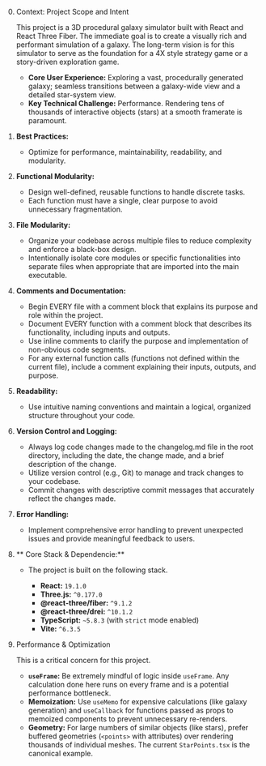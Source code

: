 0. Context: Project Scope and Intent

   This project is a 3D procedural galaxy simulator built with React and React Three Fiber. The immediate goal is to create a visually rich and performant simulation of a galaxy. The long-term vision is for this simulator to serve as the foundation for a 4X style strategy game or a story-driven exploration game.

   -   **Core User Experience:** Exploring a vast, procedurally generated galaxy; seamless transitions between a galaxy-wide view and a detailed star-system view.
   -   **Key Technical Challenge:** Performance. Rendering tens of thousands of interactive objects (stars) at a smooth framerate is paramount.

1. **Best Practices:**  
   - Optimize for performance, maintainability, readability, and modularity.

2. **Functional Modularity:**  
   - Design well-defined, reusable functions to handle discrete tasks.  
   - Each function must have a single, clear purpose to avoid unnecessary fragmentation.

3. **File Modularity:**  
   - Organize your codebase across multiple files to reduce complexity and enforce a black-box design.  
   - Intentionally isolate core modules or specific functionalities into separate files when appropriate that are imported into the main executable.

4. **Comments and Documentation:**  
   - Begin EVERY file with a comment block that explains its purpose and role within the project.  
   - Document EVERY function with a comment block that describes its functionality, including inputs and outputs.  
   - Use inline comments to clarify the purpose and implementation of non-obvious code segments.  
   - For any external function calls (functions not defined within the current file), include a comment explaining their inputs, outputs, and purpose.

5. **Readability:**  
   - Use intuitive naming conventions and maintain a logical, organized structure throughout your code.

6. **Version Control and Logging:**  
   - Always log code changes made to the changelog.md file in the root directory, including the date, the change made, and a brief description of the change.
   - Utilize version control (e.g., Git) to manage and track changes to your codebase.
   - Commit changes with descriptive commit messages that accurately reflect the changes made.

7. **Error Handling:**  
   - Implement comprehensive error handling to prevent unexpected issues and provide meaningful feedback to users.

8. ** Core Stack & Dependencie:**

   - The project is built on the following stack. 

      -   **React:** `19.1.0`
      -   **Three.js:** `^0.177.0`
      -   **@react-three/fiber:** `^9.1.2`
      -   **@react-three/drei:** `^10.1.2`
      -   **TypeScript:** `~5.8.3` (with `strict` mode enabled)
      -   **Vite:** `^6.3.5`

9. Performance & Optimization

   This is a critical concern for this project.

   -   **`useFrame`:** Be extremely mindful of logic inside `useFrame`. Any calculation done here runs on every frame and is a potential performance bottleneck.
   -   **Memoization:** Use `useMemo` for expensive calculations (like galaxy generation) and `useCallback` for functions passed as props to memoized components to prevent unnecessary re-renders.
   -   **Geometry:** For large numbers of similar objects (like stars), prefer buffered geometries (`<points>` with attributes) over rendering thousands of individual meshes. The current `StarPoints.tsx` is the canonical example.

   